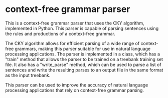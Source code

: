# context-free grammar parser
This is a context-free grammar parser that uses the CKY algorithm, implemented in Python. This parser is capable of parsing sentences using the rules and productions of a context-free grammar. 

The CKY algorithm allows for efficient parsing of a wide range of context-free grammars, making this parser suitable for use in natural language processing applications. The parser is implemented in a class, which has a "train" method that allows the parser to be trained on a treebank training set file. It also has a "write_parse" method, which can be used to parse a list of sentences and write the resulting parses to an output file in the same format as the input treebank.

This parser can be used to improve the accuracy of natural language processing applications that rely on context-free grammar parsing.
